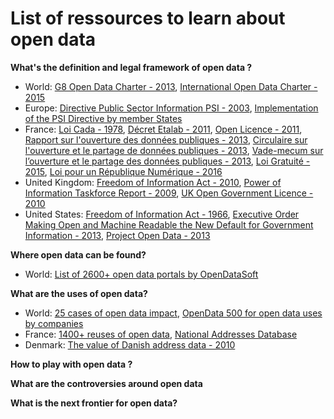 List of ressources to learn about open data 
==

**What's the definition and legal framework of open data ?**

* World: [G8 Open Data Charter - 2013](https://www.gov.uk/government/publications/open-data-charter/g8-open-data-charter-and-technical-annex), [International Open Data Charter - 2015](http://opendatacharter.net/)
* Europe: [Directive Public Sector Information PSI - 2003](http://eur-lex.europa.eu/legal-content/EN/ALL/?uri=CELEX:02003L0098-20130717), [Implementation of the PSI Directive by member States](https://ec.europa.eu/digital-single-market/en/implementation-public-sector-information-directive)
* France: [Loi Cada - 1978](https://www.legifrance.gouv.fr/affichTexte.do?cidTexte=JORFTEXT000000339241), [Décret Etalab - 2011](https://www.legifrance.gouv.fr/affichTexte.do?cidTexte=JORFTEXT000023619063&categorieLien=id), [Open Licence - 2011](https://www.etalab.gouv.fr/licence-ouverte-open-licence), [Rapport sur l'ouverture des données publiques - 2013](http://www.ladocumentationfrancaise.fr/var/storage/rapports-publics/134000739.pdf), [Circulaire sur l'ouverture et le partage de données publiques - 2013](http://www.modernisation.gouv.fr/sites/default/files/fichiers-attaches/circulaire_ndeg_5677-sg_du_17_septembre_2013.pdf), [Vade-mecum sur l’ouverture et le partage des données publiques - 2013](http://www.opendatafrance.net/wp-content/uploads/2016/01/Vademecum_Ouverture_Etalab.pdf), [Loi Gratuité - 2015](https://www.legifrance.gouv.fr/affichTexte.do?cidTexte=JORFTEXT000031701525&categorieLien=id), [Loi pour un République Numérique - 2016](https://www.legifrance.gouv.fr/affichLoiPreparation.do?idDocument=JORFDOLE000031589829&type=general&typeLoi=proj&legislature=14)
* United Kingdom: [Freedom of Information Act - 2010](http://www.legislation.gov.uk/ukpga/2000/36/contents), [Power of Information Taskforce Report - 2009](https://ntouk.files.wordpress.com/2015/06/poit-report-final-pdf.pdf), [UK Open Government Licence - 2010](http://www.nationalarchives.gov.uk/doc/open-government-licence/version/2/) 
* United States: [Freedom of Information Act - 1966](https://www.justice.gov/jmd/freedom-information-act-pl-89-487), [Executive Order Making Open and Machine Readable the New Default for Government Information - 2013](https://www.whitehouse.gov/the-press-office/2013/05/09/executive-order-making-open-and-machine-readable-new-default-government-), [Project Open Data - 2013](https://www.whitehouse.gov/blog/2013/05/16/introducing-project-open-data)

**Where open data can be found?**

* World: [List of 2600+ open data portals by OpenDataSoft](https://www.opendatasoft.com/a-comprehensive-list-of-all-open-data-portals-around-the-world/)

**What are the uses of open data?**

* World: [25 cases of open data impact](http://odimpact.org/), [OpenData 500 for open data uses by companies](http://www.opendata500.com/) 
* France: [1400+ reuses of open data](https://www.data.gouv.fr/fr/dashboard/), [National Addresses Database](https://adresse.data.gouv.fr/)
* Denmark: [The value of Danish address data - 2010](http://www.adresse-info.dk/Portals/2/Benefit/Value_Assessment_Danish_Address_Data_UK_2010-07-07b.pdf)

**How to play with open data ?**

**What are the controversies around open data**

**What is the next frontier for open data?**
